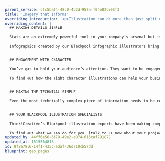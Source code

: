 ```yaml
---
parent_service: cfc5ba64-48c0-4b2d-957a-f04e82bc05f3
title: 'Imagery that Informs'
overriding_introduction: '<p>Illustration can do more than just split up text and or fill space. Whether it&rsquo;s for screen or print Think!Creative&rsquo;s Blackpool illustration services ensure that your information engages and is understood by its audience. We do this by finding a better, simpler, more visual way of explaining your information. To see how our Blackpool illustrators can help your business call us.</p>'
overriding_content: |
  ## MAKING DETAILS SIMPLE
  
  Stats are an extremely powerful tool in your company’s arsenal but it is very easy to use them so much that they can become overpowering to the reader. When that happens, they lose their impact.
  
  Infographics created by our Blackpool infographic illustrators bring data to life with maximum impact, and in a way that is beautifully engaging to the reader. So your data can shine through and grip its audience.
  
  
  ## ENGAGEMENT WITH CHARACTER
  
  You’ve got to hold your audience’s attention. They want to be engaged but they are also quick to click on something else. This is where a character can act as your company’s personal face to represent your brand, service or campaign. Characters do more to engage, to build empathy and rapport, and to show a human side to your business.
  
  To find out how the right character illustrations can help your business, talk to our Blackpool character illustrators.
  
  
  ## MAKING THE TECHNICAL SIMPLE
  
  Even the most technically complex piece of information needs to be conveyed in a way that a wider audience can understand. Whether that’s instruction manuals, assembly instructions, maps, marketing materials or other technical information, it needs to make sense. It’s not just about making the information simpler – it’s about making it mean something to the end user. That’s the power of our Blackpool technical illustration services.
  
  
  ## YOUR BLACKPOOL ILLUSTRATION SPECIALISTS
  
  Think!Creative’s Blackpool illustration experts have been making complex messages simple for companies like yours for over a decade.
  
  To find out what we can do for you, [talk to us now about your project.](/contact)
updated_by: 44ff6e56-6b78-49e2-a074-616caf791879
updated_at: 1615564813
id: 8f8a7816-14f1-435c-adaf-36d710cb57dd
blueprint: geo_pages
---
```


